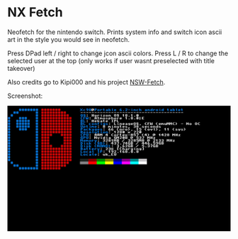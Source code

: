 # NX Fetch

Neofetch for the nintendo switch. Prints system info and switch icon ascii art in the style you would see in neofetch.

Press DPad left / right to change jcon ascii colors. Press L / R to change the selected user at the top (only works if user wasnt preselected with title takeover)

Also credits go to Kipi000 and his project [NSW-Fetch](https://github.com/Kipi000/NSW-Fetch).

Screenshot:

![Screenshot](screen.jpg)